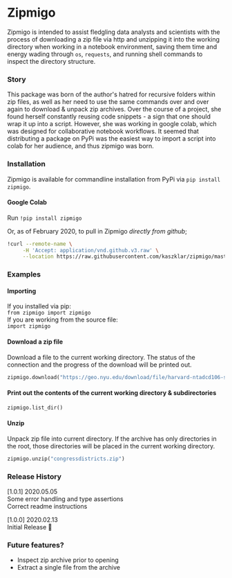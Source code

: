 # Zipmigo
Zipmigo is intended to assist fledgling data analysts and scientists with the process of downloading a zip file via http and unzipping it into the working directory when working in a notebook environment, saving them time and energy wading through `os`, `requests`, and running shell commands to inspect the directory structure.

### Story
This package was born of the author's hatred for recursive folders within zip files, as well as her need to use the same commands over and over again to download & unpack zip archives. Over the course of a project, she found herself constantly reusing code snippets - a sign that one should wrap it up into a script. However, she was working in google colab, which was designed for collaborative notebook workflows. It seemed that distributing a package on PyPi was the easiest way to import a script into colab for her audience, and thus zipmigo was born.

### Installation
Zipmigo is available for commandline installation from PyPi via `pip install zipmigo`.

#### Google Colab
Run `!pip install zipmigo`  

Or, as of February 2020, to pull in Zipmigo *directly from github*;
```sh
!curl --remote-name \
     -H 'Accept: application/vnd.github.v3.raw' \
     --location https://raw.githubusercontent.com/kaszklar/zipmigo/master/zipmigo.py
```

### Examples
#### Importing
If you installed via pip:  
`from zipmigo import zipmigo`  
If you are working from the source file:  
`import zipmigo`  

#### Download a zip file
Download a file to the current working directory. The status of the connection and the progress of the download will be printed out.

```python  
zipmigo.download("https://geo.nyu.edu/download/file/harvard-ntadcd106-shapefile.zip", 'congressdistricts.zip')
```

#### Print out the contents of the current working directory & subdirectories
```python
zipmigo.list_dir()
```

#### Unzip
Unpack zip file into current directory. If the archive has only directories in the root, those directories will be placed in the current working directory.

```python
zipmigo.unzip("congressdistricts.zip")
```

### Release History
[1.0.1] 2020.05.05  
Some error handling and type assertions  
Correct readme instructions  

[1.0.0] 2020.02.13  
Initial Release :tada:  

### Future features?
* Inspect zip archive prior to opening
* Extract a single file from the archive
